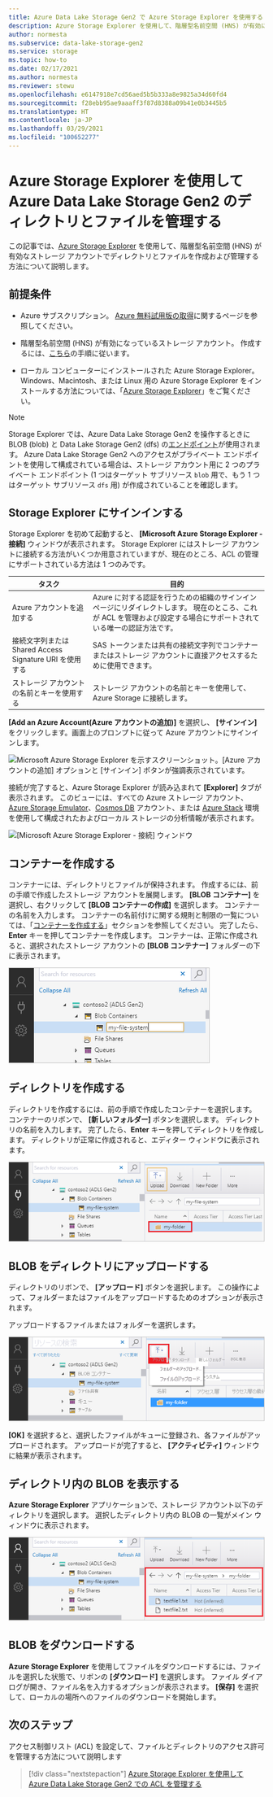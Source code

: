 ```yaml
---
title: Azure Data Lake Storage Gen2 で Azure Storage Explorer を使用する
description: Azure Storage Explorer を使用して、階層型名前空間 (HNS) が有効になっているストレージ アカウントで、ディレクトリとファイル、およびディレクトリのアクセス制御リスト (ACL) を管理します。
author: normesta
ms.subservice: data-lake-storage-gen2
ms.service: storage
ms.topic: how-to
ms.date: 02/17/2021
ms.author: normesta
ms.reviewer: stewu
ms.openlocfilehash: e6147918e7cd56aed5b5b333a8e9825a34d60fd4
ms.sourcegitcommit: f28ebb95ae9aaaff3f87d8388a09b41e0b3445b5
ms.translationtype: HT
ms.contentlocale: ja-JP
ms.lasthandoff: 03/29/2021
ms.locfileid: "100652277"
---
```

# <a name="use-azure-storage-explorer-to-manage-directories-and-files-in-azure-data-lake-storage-gen2"></a>Azure Storage Explorer を使用して Azure Data Lake Storage Gen2 のディレクトリとファイルを管理する

この記事では、[Azure Storage Explorer](https://azure.microsoft.com/features/storage-explorer/) を使用して、階層型名前空間 (HNS) が有効なストレージ アカウントでディレクトリとファイルを作成および管理する方法について説明します。

## <a name="prerequisites"></a>前提条件

- Azure サブスクリプション。 [Azure 無料試用版の取得](https://azure.microsoft.com/pricing/free-trial/)に関するページを参照してください。

- 階層型名前空間 (HNS) が有効になっているストレージ アカウント。 作成するには、[こちら](../common/storage-account-create.md)の手順に従います。

- ローカル コンピューターにインストールされた Azure Storage Explorer。 Windows、Macintosh、または Linux 用の Azure Storage Explorer をインストールする方法については、「[Azure Storage Explorer](https://azure.microsoft.com/features/storage-explorer/)」をご覧ください。

> [!NOTE]
> Storage Explorer では、Azure Data Lake Storage Gen2 を操作するときに BLOB (blob) と Data Lake Storage Gen2 (dfs) の[エンドポイント](../common/storage-private-endpoints.md#private-endpoints-for-azure-storage)が使用されます。 Azure Data Lake Storage Gen2 へのアクセスがプライベート エンドポイントを使用して構成されている場合は、ストレージ アカウント用に 2 つのプライベート エンドポイント (1 つはターゲット サブリソース `blob` 用で、もう 1 つはターゲット サブリソース `dfs` 用) が作成されていることを確認します。

## <a name="sign-in-to-storage-explorer"></a>Storage Explorer にサインインする

Storage Explorer を初めて起動すると、 **[Microsoft Azure Storage Explorer - 接続]** ウィンドウが表示されます。 Storage Explorer にはストレージ アカウントに接続する方法がいくつか用意されていますが、現在のところ、ACL の管理にサポートされている方法は 1 つのみです。

|タスク|目的|
|---|---|
|Azure アカウントを追加する | Azure に対する認証を行うための組織のサインイン ページにリダイレクトします。 現在のところ、これが ACL を管理および設定する場合にサポートされている唯一の認証方法です。|
|接続文字列または Shared Access Signature URI を使用する | SAS トークンまたは共有の接続文字列でコンテナーまたはストレージ アカウントに直接アクセスするために使用できます。 |
|ストレージ アカウントの名前とキーを使用する| ストレージ アカウントの名前とキーを使用して、Azure Storage に接続します。|

**[Add an Azure Account\(Azure アカウントの追加\)]** を選択し、 **[サインイン]** をクリックします。画面上のプロンプトに従って Azure アカウントにサインインします。

![Microsoft Azure Storage Explorer を示すスクリーンショット。[Azure アカウントの追加] オプションと [サインイン] ボタンが強調表示されています。](media/storage-quickstart-blobs-storage-explorer/connect.png)

接続が完了すると、Azure Storage Explorer が読み込まれて **[Explorer]** タブが表示されます。 このビューには、すべての Azure ストレージ アカウント、[Azure Storage Emulator](../common/storage-use-azurite.md?toc=%2fazure%2fstorage%2fblobs%2ftoc.json)、[Cosmos DB](../../cosmos-db/storage-explorer.md?toc=%2fazure%2fstorage%2fblobs%2ftoc.json) アカウント、または [Azure Stack](/azure-stack/user/azure-stack-storage-connect-se?toc=%2fazure%2fstorage%2fblobs%2ftoc.json) 環境を使用して構成されたおよびローカル ストレージの分析情報が表示されます。

![[Microsoft Azure Storage Explorer - 接続] ウィンドウ](media/storage-quickstart-blobs-storage-explorer/mainpage.png)

## <a name="create-a-container"></a>コンテナーを作成する

コンテナーには、ディレクトリとファイルが保持されます。 作成するには、前の手順で作成したストレージ アカウントを展開します。 **[BLOB コンテナー]** を選択し、右クリックして **[BLOB コンテナーの作成]** を選択します。 コンテナーの名前を入力します。 コンテナーの名前付けに関する規則と制限の一覧については、「[コンテナーを作成する](storage-quickstart-blobs-dotnet.md#create-a-container)」セクションを参照してください。 完了したら、**Enter** キーを押してコンテナーを作成します。 コンテナーは、正常に作成されると、選択されたストレージ アカウントの **[BLOB コンテナー]** フォルダーの下に表示されます。

![Microsoft Azure Storage Explorer - コンテナーの作成](media/data-lake-storage-explorer/creating-a-filesystem.png)

## <a name="create-a-directory"></a>ディレクトリを作成する

ディレクトリを作成するには、前の手順で作成したコンテナーを選択します。 コンテナーのリボンで、 **[新しいフォルダー]** ボタンを選択します。 ディレクトリの名前を入力します。 完了したら、**Enter** キーを押してディレクトリを作成します。 ディレクトリが正常に作成されると、エディター ウィンドウに表示されます。

![Microsoft Azure Storage Explorer - ディレクトリの作成](media/data-lake-storage-explorer/creating-a-directory.png)

## <a name="upload-blobs-to-the-directory"></a>BLOB をディレクトリにアップロードする

ディレクトリのリボンで、 **[アップロード]** ボタンを選択します。 この操作によって、フォルダーまたはファイルをアップロードするためのオプションが表示されます。

アップロードするファイルまたはフォルダーを選択します。

![Microsoft Azure Storage Explorer - BLOB のアップロード](media/data-lake-storage-explorer/upload-file.png)

**[OK]** を選択すると、選択したファイルがキューに登録され、各ファイルがアップロードされます。 アップロードが完了すると、 **[アクティビティ]** ウィンドウに結果が表示されます。

## <a name="view-blobs-in-a-directory"></a>ディレクトリ内の BLOB を表示する

**Azure Storage Explorer** アプリケーションで、ストレージ アカウント以下のディレクトリを選択します。 選択したディレクトリ内の BLOB の一覧がメイン ウィンドウに表示されます。

![Microsoft Azure Storage Explorer - ディレクトリ内の BLOB の一覧](media/data-lake-storage-explorer/list-files.png)

## <a name="download-blobs"></a>BLOB をダウンロードする

**Azure Storage Explorer** を使用してファイルをダウンロードするには、ファイルを選択した状態で、リボンの **[ダウンロード]** を選択します。 ファイル ダイアログが開き、ファイル名を入力するオプションが表示されます。 **[保存]** を選択して、ローカルの場所へのファイルのダウンロードを開始します。

## <a name="next-steps"></a>次のステップ

アクセス制御リスト (ACL) を設定して、ファイルとディレクトリのアクセス許可を管理する方法について説明します

> [!div class="nextstepaction"]
> [Azure Storage Explorer を使用して Azure Data Lake Storage Gen2 での ACL を管理する](./data-lake-storage-explorer-acl.md)
